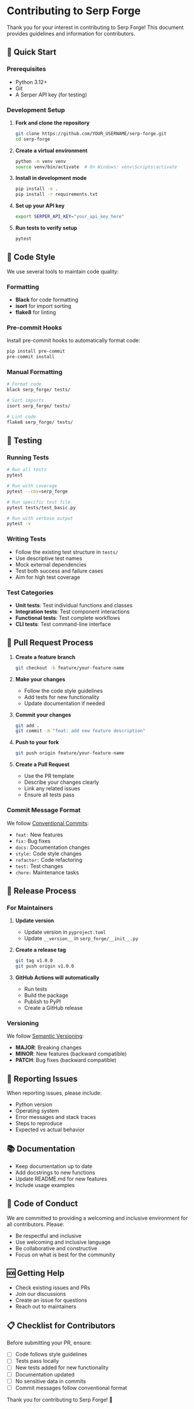 # Contributing to Serp Forge

Thank you for your interest in contributing to Serp Forge! This document provides guidelines and information for contributors.

## 🚀 Quick Start

### Prerequisites

- Python 3.12+
- Git
- A Serper API key (for testing)

### Development Setup

1. **Fork and clone the repository**
   ```bash
   git clone https://github.com/YOUR_USERNAME/serp-forge.git
   cd serp-forge
   ```

2. **Create a virtual environment**
   ```bash
   python -m venv venv
   source venv/bin/activate  # On Windows: venv\Scripts\activate
   ```

3. **Install in development mode**
   ```bash
   pip install -e .
   pip install -r requirements.txt
   ```

4. **Set up your API key**
   ```bash
   export SERPER_API_KEY="your_api_key_here"
   ```

5. **Run tests to verify setup**
   ```bash
   pytest
   ```

## 📝 Code Style

We use several tools to maintain code quality:

### Formatting
- **Black** for code formatting
- **isort** for import sorting
- **flake8** for linting

### Pre-commit Hooks
Install pre-commit hooks to automatically format code:
```bash
pip install pre-commit
pre-commit install
```

### Manual Formatting
```bash
# Format code
black serp_forge/ tests/

# Sort imports
isort serp_forge/ tests/

# Lint code
flake8 serp_forge/ tests/
```

## 🧪 Testing

### Running Tests
```bash
# Run all tests
pytest

# Run with coverage
pytest --cov=serp_forge

# Run specific test file
pytest tests/test_basic.py

# Run with verbose output
pytest -v
```

### Writing Tests
- Follow the existing test structure in `tests/`
- Use descriptive test names
- Mock external dependencies
- Test both success and failure cases
- Aim for high test coverage

### Test Categories
- **Unit tests**: Test individual functions and classes
- **Integration tests**: Test component interactions
- **Functional tests**: Test complete workflows
- **CLI tests**: Test command-line interface

## 🔄 Pull Request Process

1. **Create a feature branch**
   ```bash
   git checkout -b feature/your-feature-name
   ```

2. **Make your changes**
   - Follow the code style guidelines
   - Add tests for new functionality
   - Update documentation if needed

3. **Commit your changes**
   ```bash
   git add .
   git commit -m "feat: add new feature description"
   ```

4. **Push to your fork**
   ```bash
   git push origin feature/your-feature-name
   ```

5. **Create a Pull Request**
   - Use the PR template
   - Describe your changes clearly
   - Link any related issues
   - Ensure all tests pass

### Commit Message Format
We follow [Conventional Commits](https://www.conventionalcommits.org/):
- `feat:` New features
- `fix:` Bug fixes
- `docs:` Documentation changes
- `style:` Code style changes
- `refactor:` Code refactoring
- `test:` Test changes
- `chore:` Maintenance tasks

## 🚀 Release Process

### For Maintainers

1. **Update version**
   - Update version in `pyproject.toml`
   - Update `__version__` in `serp_forge/__init__.py`

2. **Create a release tag**
   ```bash
   git tag v1.0.0
   git push origin v1.0.0
   ```

3. **GitHub Actions will automatically**
   - Run tests
   - Build the package
   - Publish to PyPI
   - Create a GitHub release

### Versioning
We follow [Semantic Versioning](https://semver.org/):
- **MAJOR**: Breaking changes
- **MINOR**: New features (backward compatible)
- **PATCH**: Bug fixes (backward compatible)

## 🐛 Reporting Issues

When reporting issues, please include:
- Python version
- Operating system
- Error messages and stack traces
- Steps to reproduce
- Expected vs actual behavior

## 📚 Documentation

- Keep documentation up to date
- Add docstrings to new functions
- Update README.md for new features
- Include usage examples

## 🤝 Code of Conduct

We are committed to providing a welcoming and inclusive environment for all contributors. Please:
- Be respectful and inclusive
- Use welcoming and inclusive language
- Be collaborative and constructive
- Focus on what is best for the community

## 🆘 Getting Help

- Check existing issues and PRs
- Join our discussions
- Create an issue for questions
- Reach out to maintainers

## 📋 Checklist for Contributors

Before submitting your PR, ensure:
- [ ] Code follows style guidelines
- [ ] Tests pass locally
- [ ] New tests added for new functionality
- [ ] Documentation updated
- [ ] No sensitive data in commits
- [ ] Commit messages follow conventional format

Thank you for contributing to Serp Forge! 🚀 